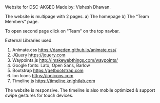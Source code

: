 Website for DSC-AKGEC
Made by: Vishesh Dhawan.


The website is multipage with 2 pages.
a)	The homepage
b)	The “Team Members” page.

To open second page click on "Team" on the top navbar.

External Libraries used:
1)	Animate.css	     https://daneden.github.io/animate.css/
2)	JQuery		     https://jquery.com
3)	Waypoints.js	http://imakewebthings.com/waypoints/
4)	Google fonts: 	Lato, Open Sans, Barlow
5)	Bootstrap		https://getbootstrap.com
6)	Ion Icons		https://ionicons.com
7)	Timeline.js	     https://timeline.knightlab.com


The website is responsive. The timeline is also mobile optimized & support swipe gestures for touch devices.
